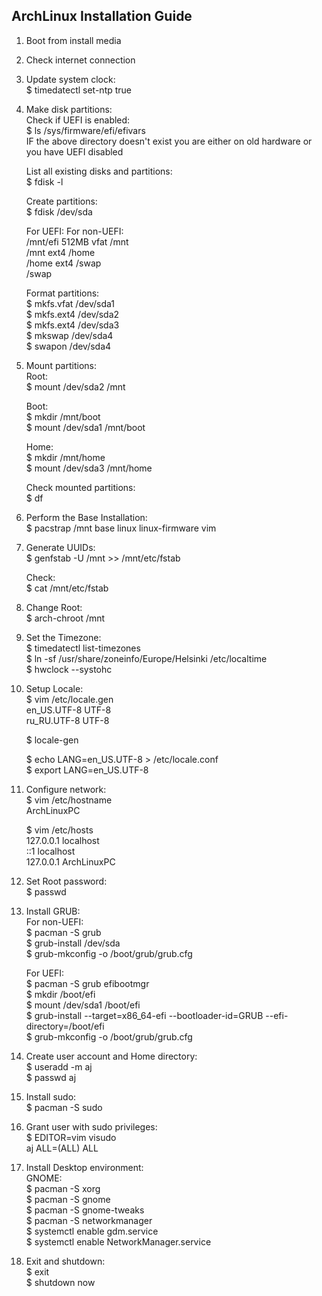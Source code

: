 ## ArchLinux Installation Guide 

1. Boot from install media  

2. Check internet connection  

3. Update system clock:  
	$ timedatectl set-ntp true  

4. Make disk partitions:  
	Check if UEFI is enabled:  
		$ ls /sys/firmware/efi/efivars  
	IF the above directory doesn't exist you are either on old hardware or you have UEFI disabled  

	List all existing disks and partitions:  
		$ fdisk -l  

	Create partitions:  
		$ fdisk /dev/sda  

	For UEFI:		For non-UEFI:  
	/mnt/efi 512MB	vfat	/mnt		
	/mnt	 	ext4	/home  
	/home	 	ext4	/swap  
	/swap	   

	Format partitions:  
	$ mkfs.vfat /dev/sda1  
	$ mkfs.ext4 /dev/sda2  
	$ mkfs.ext4 /dev/sda3  
	$ mkswap /dev/sda4  
	$ swapon /dev/sda4  

5. Mount partitions:  
	Root:  
	$ mount /dev/sda2 /mnt  
	
	Boot:  
	$ mkdir /mnt/boot  
	$ mount /dev/sda1 /mnt/boot  

	Home:  
	$ mkdir /mnt/home  
	$ mount /dev/sda3 /mnt/home  

	Check mounted partitions:  
	$ df  

6. Perform the Base Installation:  
	$ pacstrap /mnt base linux linux-firmware vim  

7. Generate UUIDs:  
	$ genfstab -U /mnt >> /mnt/etc/fstab  

	Check:  
	$ cat /mnt/etc/fstab  

8. Change Root:  
	$ arch-chroot /mnt  

9. Set the Timezone:  
	$ timedatectl list-timezones  
	$ ln -sf /usr/share/zoneinfo/Europe/Helsinki /etc/localtime  
	$ hwclock --systohc  

10. Setup Locale:  
	$ vim /etc/locale.gen  
		en_US.UTF-8 UTF-8  
		ru_RU.UTF-8 UTF-8  

	$ locale-gen  

	$ echo LANG=en_US.UTF-8 > /etc/locale.conf  
	$ export LANG=en_US.UTF-8  

11. Configure network:  
	$ vim /etc/hostname  
		ArchLinuxPC  

	$ vim /etc/hosts  
		127.0.0.1 localhost  
		::1 localhost  
		127.0.0.1 ArchLinuxPC  

12. Set Root password:  
	$ passwd  

13. Install GRUB:  
	For non-UEFI:  
		$ pacman -S grub  
		$ grub-install /dev/sda  
		$ grub-mkconfig -o /boot/grub/grub.cfg  

	For UEFI:  
		$ pacman -S grub efibootmgr  
		$ mkdir /boot/efi  
		$ mount /dev/sda1 /boot/efi  
		$ grub-install --target=x86_64-efi --bootloader-id=GRUB --efi-directory=/boot/efi  
		$ grub-mkconfig -o /boot/grub/grub.cfg  

14. Create user account and Home directory:  
	$ useradd -m aj  
	$ passwd aj  

15. Install sudo:  
	$ pacman -S sudo  

16. Grant user with sudo privileges:  
	$ EDITOR=vim visudo  
		aj ALL=(ALL) ALL  

17. Install Desktop environment:  
	GNOME:  
		$ pacman -S xorg  
		$ pacman -S gnome  
		$ pacman -S gnome-tweaks  
		$ pacman -S networkmanager  
		$ systemctl enable gdm.service  
		$ systemctl enable NetworkManager.service  

18. Exit and shutdown:  
	$ exit  
	$ shutdown now  


